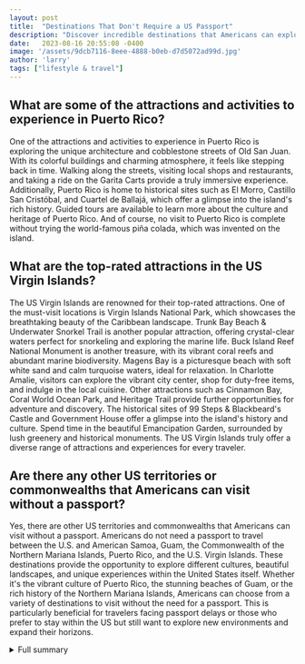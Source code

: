 ```yaml
---
layout: post
title:  "Destinations That Don't Require a US Passport"
description: "Discover incredible destinations that Americans can explore without a passport."
date:   2023-08-16 20:55:08 -0400
image: '/assets/9dcb7116-8eee-4888-b0eb-d7d5072ad99d.jpg'
author: 'larry'
tags: ["lifestyle & travel"]
---
```


## What are some of the attractions and activities to experience in Puerto Rico?
One of the attractions and activities to experience in Puerto Rico is exploring the unique architecture and cobblestone streets of Old San Juan. With its colorful buildings and charming atmosphere, it feels like stepping back in time. Walking along the streets, visiting local shops and restaurants, and taking a ride on the Garita Carts provide a truly immersive experience. Additionally, Puerto Rico is home to historical sites such as El Morro, Castillo San Cristóbal, and Cuartel de Ballajá, which offer a glimpse into the island's rich history. Guided tours are available to learn more about the culture and heritage of Puerto Rico. And of course, no visit to Puerto Rico is complete without trying the world-famous piña colada, which was invented on the island.

## What are the top-rated attractions in the US Virgin Islands?
The US Virgin Islands are renowned for their top-rated attractions. One of the must-visit locations is Virgin Islands National Park, which showcases the breathtaking beauty of the Caribbean landscape. Trunk Bay Beach & Underwater Snorkel Trail is another popular attraction, offering crystal-clear waters perfect for snorkeling and exploring the marine life. Buck Island Reef National Monument is another treasure, with its vibrant coral reefs and abundant marine biodiversity. Magens Bay is a picturesque beach with soft white sand and calm turquoise waters, ideal for relaxation. In Charlotte Amalie, visitors can explore the vibrant city center, shop for duty-free items, and indulge in the local cuisine. Other attractions such as Cinnamon Bay, Coral World Ocean Park, and Heritage Trail provide further opportunities for adventure and discovery. The historical sites of 99 Steps & Blackbeard's Castle and Government House offer a glimpse into the island's history and culture. Spend time in the beautiful Emancipation Garden, surrounded by lush greenery and historical monuments. The US Virgin Islands truly offer a diverse range of attractions and experiences for every traveler.

## Are there any other US territories or commonwealths that Americans can visit without a passport?
Yes, there are other US territories and commonwealths that Americans can visit without a passport. Americans do not need a passport to travel between the U.S. and American Samoa, Guam, the Commonwealth of the Northern Mariana Islands, Puerto Rico, and the U.S. Virgin Islands. These destinations provide the opportunity to explore different cultures, beautiful landscapes, and unique experiences within the United States itself. Whether it's the vibrant culture of Puerto Rico, the stunning beaches of Guam, or the rich history of the Northern Mariana Islands, Americans can choose from a variety of destinations to visit without the need for a passport. This is particularly beneficial for travelers facing passport delays or those who prefer to stay within the US but still want to explore new environments and expand their horizons.


<details>
        <summary>Full summary</summary>
<p>Passports are experiencing delays, preventing American travelers from going abroad. However, there are destinations that don't require a US passport.</p>
<h2>Traveling to US Territories and Commonwealths</h2>
<p>U.S. citizens do not need a passport to travel between the U.S. and American Samoa, Guam, the Commonwealth of the Northern Mariana Islands, Puerto Rico, and the U.S. Virgin Islands. This means that even with passport delays, Americans can still explore these beautiful destinations without any hassle.</p>
<h2>Attractions and Activities in Puerto Rico</h2>
<p>When visiting Puerto Rico, there are numerous attractions and activities to experience. Wandering the cobblestone streets of Old San Juan, exploring the unique architecture, visiting local shops and restaurants, taking a ride on the Garita Carts, and exploring historical sites like El Morro, Castillo San Cristóbal, and Cuartel de Ballajá are just a few of the exciting things to do. Guided tours offer the opportunity to learn about the rich history of the island, and don't forget to try the world-famous piña colada.</p>
<h2>Top-rated Attractions in the US Virgin Islands</h2>
<p>The US Virgin Islands also offer a range of attractions and places to visit. Virgin Islands National Park, Trunk Bay Beach &amp; Underwater Snorkel Trail, Buck Island Reef National Monument, Magens Bay, and Cruz Bay are some of the must-visit locations. Charlotte Amalie, Cinnamon Bay, Coral World Ocean Park, and Heritage Trail provide further opportunities for exploration. Don't miss Christiansted, Sandy Point National Wildlife Refuge, Frederik Lutheran Church, and the historical sites of 99 Steps &amp; Blackbeard's Castle, and Government House. Spend some time in the beautiful Emancipation Garden and immerse yourself in the natural and cultural wonders of the US Virgin Islands.</p>
<p>Plan your next vacation to these incredible destinations that do not require a US passport, and make the most of your travel experiences!</p>
</details>